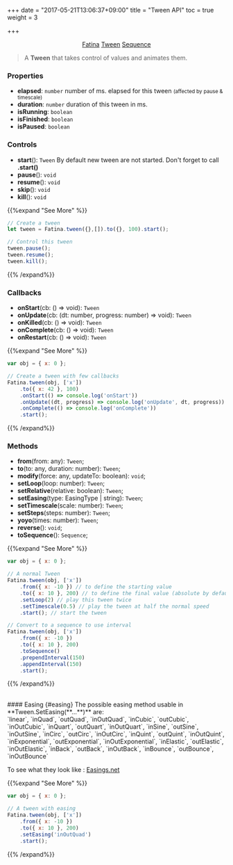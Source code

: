 +++
date = "2017-05-21T13:06:37+09:00"
title = "Tween API"
toc = true
weight = 3

+++

<div style="text-align: center">
    <a class="btn btn-default" href="/Fatina/api/basic/">Fatina</a>
    <a class="btn btn-primary" href="/Fatina/api/tween/">Tween</a>
    <a class="btn btn-default" href="/Fatina/api/sequence/">Sequence</a>
</div>

<blockquote>
    <p>A <b>Tween</b> that takes control of values and animates them.</p>
</blockquote>

### Properties
* **elapsed**: `number` number of ms. elapsed for this tween <small>(affected by pause &amp; timescale)</small>
* **duration**: `number` duration of this tween in ms.
* **isRunning**: `boolean`
* **isFinished**: `boolean`
* **isPaused**: `boolean`

### Controls
* **start**(): `Tween` By default new tween are not started. Don't forget to call **.start()**
* **pause**(): `void`
* **resume**(): `void`
* **skip**(): `void`
* **kill**(): `void`

{{%expand "See More" %}}
```js
// Create a tween
let tween = Fatina.tween({},[]).to({}, 100).start();

// Control this tween
tween.pause();
tween.resume();
tween.kill();
```
{{% /expand%}}

### Callbacks
* **onStart**(cb: () => void): `Tween`
* **onUpdate**(cb: (dt: number, progress: number) => void): `Tween`
* **onKilled**(cb: () => void): `Tween`
* **onComplete**(cb: () => void): `Tween`
* **onRestart**(cb: () => void): `Tween`

{{%expand "See More" %}}
```js
var obj = { x: 0 };

// Create a tween with few callbacks
Fatina.tween(obj, ['x'])
    .to({ x: 42 }, 100)
    .onStart(() => console.log('onStart'))
    .onUpdate((dt, progress) => console.log('onUpdate', dt, progress)) // progress: float between 0 and 1
    .onComplete(() => console.log('onComplete'))
    .start();
```
{{% /expand%}}

### Methods
* **from**(from: any): `Tween`;
* **to**(to: any, duration: number): `Tween`;
* **modify**(force: any, updateTo: boolean): `void`;
* **setLoop**(loop: number): `Tween`;
* **setRelative**(relative: boolean): `Tween`;
* **setEasing**(type: EasingType | string): `Tween`;
* **setTimescale**(scale: number): `Tween`;
* **setSteps**(steps: number): `Tween`;
* **yoyo**(times: number): `Tween`;
* **reverse**(): `void`;
* **toSequence**(): `Sequence`;

{{%expand "See More" %}}
```js
var obj = { x: 0 };

// A normal Tween
Fatina.tween(obj, ['x'])
    .from({ x: -10 }) // to define the starting value
    .to({ x: 10 }, 200) // to define the final value (absolute by default, for relative use .SetRelative(true))
    .setLoop(2) // play this tween twice
    .setTimescale(0.5) // play the tween at half the normal speed
    .start(); // start the tween

// Convert to a sequence to use interval
Fatina.tween(obj, ['x'])
    .from({ x: -10 })
    .to({ x: 10 }, 200)
    .toSequence()
    .prependInterval(150)
    .appendInterval(150)
    .start();
```
{{% /expand%}}

<br>
#### Easing {#easing}
The possible easing method usable in **Tween.SetEasing(**...**)** are: <br>
`linear`,
`inQuad`,
`outQuad`,
`inOutQuad`,
`inCubic`,
`outCubic`,
`inOutCubic`,
`inQuart`,
`outQuart`,
`inOutQuart`,
`inSine`,
`outSine`,
`inOutSine`,
`inCirc`,
`outCirc`,
`inOutCirc`,
`inQuint`,
`outQuint`,
`inOutQuint`,
`inExponential`,
`outExponential`,
`inOutExponential`,
`inElastic`,
`outElastic`,
`inOutElastic`,
`inBack`,
`outBack`,
`inOutBack`,
`inBounce`,
`outBounce`,
`inOutBounce`

To see what they look like : [Easings.net](http://easings.net)

{{%expand "See More" %}}
```js
var obj = { x: 0 };

// A tween with easing
Fatina.tween(obj, ['x'])
    .from({ x: -10 })
    .to({ x: 10 }, 200)
    .setEasing('inOutQuad')
    .start();
```
{{% /expand%}}